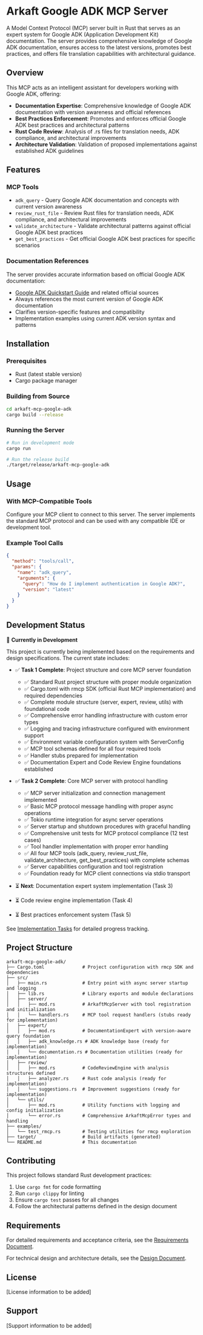 # Arkaft Google ADK MCP Server

A Model Context Protocol (MCP) server built in Rust that serves as an expert system for Google ADK (Application Development Kit) documentation. The server provides comprehensive knowledge of Google ADK documentation, ensures access to the latest versions, promotes best practices, and offers file translation capabilities with architectural guidance.

## Overview

This MCP acts as an intelligent assistant for developers working with Google ADK, offering:

- **Documentation Expertise**: Comprehensive knowledge of Google ADK documentation with version awareness and official references
- **Best Practices Enforcement**: Promotes and enforces official Google ADK best practices and architectural patterns
- **Rust Code Review**: Analysis of .rs files for translation needs, ADK compliance, and architectural improvements
- **Architecture Validation**: Validation of proposed implementations against established ADK guidelines

## Features

### MCP Tools

- `adk_query` - Query Google ADK documentation and concepts with current version awareness
- `review_rust_file` - Review Rust files for translation needs, ADK compliance, and architectural improvements  
- `validate_architecture` - Validate architectural patterns against official Google ADK best practices
- `get_best_practices` - Get official Google ADK best practices for specific scenarios

### Documentation References

The server provides accurate information based on official Google ADK documentation:

- [Google ADK Quickstart Guide](https://google.github.io/adk-docs/get-started/quickstart/) and related official sources
- Always references the most current version of Google ADK documentation
- Clarifies version-specific features and compatibility
- Implementation examples using current ADK version syntax and patterns

## Installation

### Prerequisites

- Rust (latest stable version)
- Cargo package manager

### Building from Source

```bash
cd arkaft-mcp-google-adk
cargo build --release
```

### Running the Server

```bash
# Run in development mode
cargo run

# Run the release build
./target/release/arkaft-mcp-google-adk
```

## Usage

### With MCP-Compatible Tools

Configure your MCP client to connect to this server. The server implements the standard MCP protocol and can be used with any compatible IDE or development tool.

### Example Tool Calls

```json
{
  "method": "tools/call",
  "params": {
    "name": "adk_query",
    "arguments": {
      "query": "How do I implement authentication in Google ADK?",
      "version": "latest"
    }
  }
}
```

## Development Status

🚧 **Currently in Development**

This project is currently being implemented based on the requirements and design specifications. The current state includes:

- ✅ **Task 1 Complete**: Project structure and core MCP server foundation
  - ✅ Standard Rust project structure with proper module organization
  - ✅ Cargo.toml with rmcp SDK (official Rust MCP implementation) and required dependencies
  - ✅ Complete module structure (server, expert, review, utils) with foundational code
  - ✅ Comprehensive error handling infrastructure with custom error types
  - ✅ Logging and tracing infrastructure configured with environment support
  - ✅ Environment variable configuration system with ServerConfig
  - ✅ MCP tool schemas defined for all four required tools
  - ✅ Handler stubs prepared for implementation
  - ✅ Documentation Expert and Code Review Engine foundations established

- ✅ **Task 2 Complete**: Core MCP server with protocol handling
  - ✅ MCP server initialization and connection management implemented
  - ✅ Basic MCP protocol message handling with proper async operations
  - ✅ Tokio runtime integration for async server operations
  - ✅ Server startup and shutdown procedures with graceful handling
  - ✅ Comprehensive unit tests for MCP protocol compliance (12 test cases)
  - ✅ Tool handler implementation with proper error handling
  - ✅ All four MCP tools (adk_query, review_rust_file, validate_architecture, get_best_practices) with complete schemas
  - ✅ Server capabilities configuration and tool registration
  - ✅ Foundation ready for MCP client connections via stdio transport

- ⏳ **Next**: Documentation expert system implementation (Task 3)
- ⏳ Code review engine implementation (Task 4)
- ⏳ Best practices enforcement system (Task 5)

See [Implementation Tasks](.kiro/specs/arkaft-google-adk-mcp/tasks.md) for detailed progress tracking.

## Project Structure

```
arkaft-mcp-google-adk/
├── Cargo.toml              # Project configuration with rmcp SDK and dependencies
├── src/
│   ├── main.rs             # Entry point with async server startup and logging
│   ├── lib.rs              # Library exports and module declarations
│   ├── server/
│   │   ├── mod.rs          # ArkaftMcpServer with tool registration and initialization
│   │   └── handlers.rs     # MCP tool request handlers (stubs ready for implementation)
│   ├── expert/
│   │   ├── mod.rs          # DocumentationExpert with version-aware query foundation
│   │   ├── adk_knowledge.rs # ADK knowledge base (ready for implementation)
│   │   └── documentation.rs # Documentation utilities (ready for implementation)
│   ├── review/
│   │   ├── mod.rs          # CodeReviewEngine with analysis structures defined
│   │   ├── analyzer.rs     # Rust code analysis (ready for implementation)
│   │   └── suggestions.rs  # Improvement suggestions (ready for implementation)
│   └── utils/
│       ├── mod.rs          # Utility functions with logging and config initialization
│       └── error.rs        # Comprehensive ArkaftMcpError types and handling
├── examples/
│   └── test_rmcp.rs        # Testing utilities for rmcp exploration
├── target/                 # Build artifacts (generated)
└── README.md               # This documentation
```

## Contributing

This project follows standard Rust development practices:

1. Use `cargo fmt` for code formatting
2. Run `cargo clippy` for linting
3. Ensure `cargo test` passes for all changes
4. Follow the architectural patterns defined in the design document

## Requirements

For detailed requirements and acceptance criteria, see the [Requirements Document](.kiro/specs/arkaft-google-adk-mcp/requirements.md).

For technical design and architecture details, see the [Design Document](.kiro/specs/arkaft-google-adk-mcp/design.md).

## License

[License information to be added]

## Support

[Support information to be added]